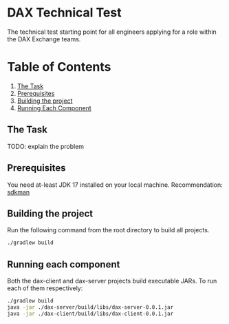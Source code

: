 # DAX Technical Test

The technical test starting point for all engineers applying for a role within the DAX Exchange teams.

# Table of Contents

1. [The Task](#the-task)
2. [Prerequisites](#prerequisites)
3. [Building the project](#building-the-project)
4. [Running Each Component](#running-each-component)

## The Task

TODO: explain the problem

## Prerequisites

You need at-least JDK 17 installed on your local machine. Recommendation: [sdkman](https://sdkman.io/)

## Building the project

Run the following command from the root directory to build all projects.

```bash
./gradlew build
``` 

## Running each component

Both the dax-client and dax-server projects build executable JARs. To run each of them respectively:

```bash
./gradlew build
java -jar ./dax-server/build/libs/dax-server-0.0.1.jar
java -jar ./dax-client/build/libs/dax-client-0.0.1.jar 
```
